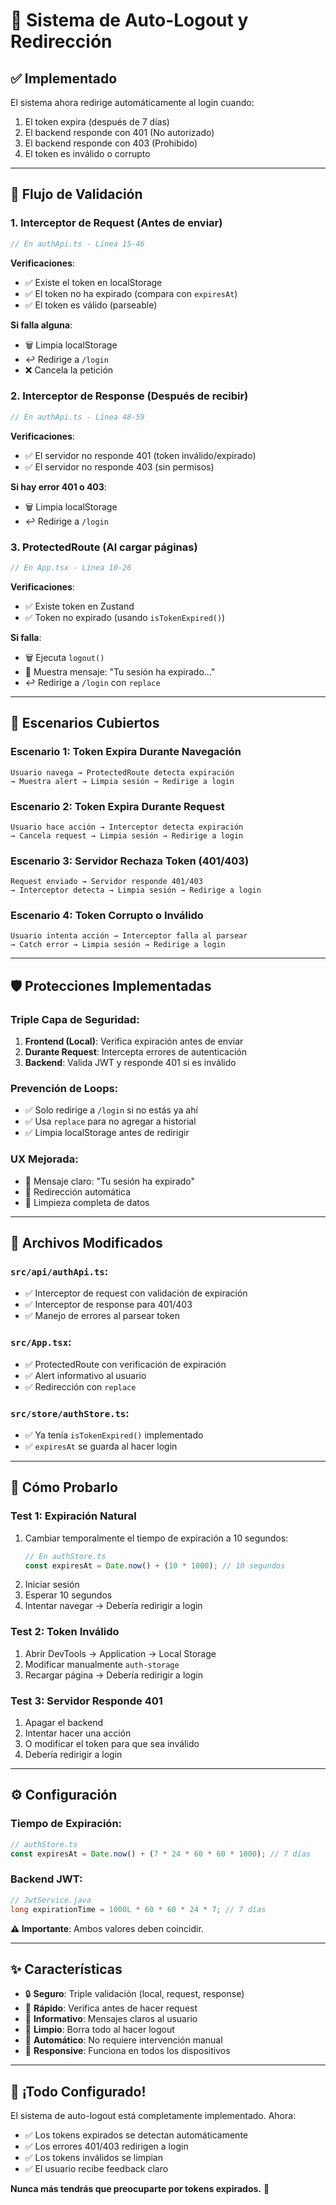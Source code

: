 # 🔐 Sistema de Auto-Logout y Redirección

## ✅ Implementado

El sistema ahora redirige automáticamente al login cuando:
1. El token expira (después de 7 días)
2. El backend responde con 401 (No autorizado)
3. El backend responde con 403 (Prohibido)
4. El token es inválido o corrupto

---

## 🔄 Flujo de Validación

### **1. Interceptor de Request (Antes de enviar)**
```typescript
// En authApi.ts - Línea 15-46
```

**Verificaciones**:
- ✅ Existe el token en localStorage
- ✅ El token no ha expirado (compara con `expiresAt`)
- ✅ El token es válido (parseable)

**Si falla alguna**:
- 🗑️ Limpia localStorage
- ↩️ Redirige a `/login`
- ❌ Cancela la petición

### **2. Interceptor de Response (Después de recibir)**
```typescript
// En authApi.ts - Línea 48-59
```

**Verificaciones**:
- ✅ El servidor no responde 401 (token inválido/expirado)
- ✅ El servidor no responde 403 (sin permisos)

**Si hay error 401 o 403**:
- 🗑️ Limpia localStorage
- ↩️ Redirige a `/login`

### **3. ProtectedRoute (Al cargar páginas)**
```typescript
// En App.tsx - Línea 10-26
```

**Verificaciones**:
- ✅ Existe token en Zustand
- ✅ Token no expirado (usando `isTokenExpired()`)

**Si falla**:
- 🗑️ Ejecuta `logout()`
- 💬 Muestra mensaje: "Tu sesión ha expirado..."
- ↩️ Redirige a `/login` con `replace`

---

## 🎯 Escenarios Cubiertos

### Escenario 1: Token Expira Durante Navegación
```
Usuario navega → ProtectedRoute detecta expiración 
→ Muestra alert → Limpia sesión → Redirige a login
```

### Escenario 2: Token Expira Durante Request
```
Usuario hace acción → Interceptor detecta expiración 
→ Cancela request → Limpia sesión → Redirige a login
```

### Escenario 3: Servidor Rechaza Token (401/403)
```
Request enviado → Servidor responde 401/403 
→ Interceptor detecta → Limpia sesión → Redirige a login
```

### Escenario 4: Token Corrupto o Inválido
```
Usuario intenta acción → Interceptor falla al parsear 
→ Catch error → Limpia sesión → Redirige a login
```

---

## 🛡️ Protecciones Implementadas

### **Triple Capa de Seguridad**:
1. **Frontend (Local)**: Verifica expiración antes de enviar
2. **Durante Request**: Intercepta errores de autenticación
3. **Backend**: Valida JWT y responde 401 si es inválido

### **Prevención de Loops**:
- ✅ Solo redirige a `/login` si no estás ya ahí
- ✅ Usa `replace` para no agregar a historial
- ✅ Limpia localStorage antes de redirigir

### **UX Mejorada**:
- 💬 Mensaje claro: "Tu sesión ha expirado"
- 🔄 Redirección automática
- 🧹 Limpieza completa de datos

---

## 📝 Archivos Modificados

### `src/api/authApi.ts`:
- ✅ Interceptor de request con validación de expiración
- ✅ Interceptor de response para 401/403
- ✅ Manejo de errores al parsear token

### `src/App.tsx`:
- ✅ ProtectedRoute con verificación de expiración
- ✅ Alert informativo al usuario
- ✅ Redirección con `replace`

### `src/store/authStore.ts`:
- ✅ Ya tenía `isTokenExpired()` implementado
- ✅ `expiresAt` se guarda al hacer login

---

## 🧪 Cómo Probarlo

### Test 1: Expiración Natural
1. Cambiar temporalmente el tiempo de expiración a 10 segundos:
   ```typescript
   // En authStore.ts
   const expiresAt = Date.now() + (10 * 1000); // 10 segundos
   ```
2. Iniciar sesión
3. Esperar 10 segundos
4. Intentar navegar → Debería redirigir a login

### Test 2: Token Inválido
1. Abrir DevTools → Application → Local Storage
2. Modificar manualmente `auth-storage`
3. Recargar página → Debería redirigir a login

### Test 3: Servidor Responde 401
1. Apagar el backend
2. Intentar hacer una acción
3. O modificar el token para que sea inválido
4. Debería redirigir a login

---

## ⚙️ Configuración

### Tiempo de Expiración:
```typescript
// authStore.ts
const expiresAt = Date.now() + (7 * 24 * 60 * 60 * 1000); // 7 días
```

### Backend JWT:
```java
// JwtService.java
long expirationTime = 1000L * 60 * 60 * 24 * 7; // 7 días
```

**⚠️ Importante**: Ambos valores deben coincidir.

---

## ✨ Características

- 🔒 **Seguro**: Triple validación (local, request, response)
- 🚀 **Rápido**: Verifica antes de hacer request
- 💬 **Informativo**: Mensajes claros al usuario
- 🧹 **Limpio**: Borra todo al hacer logout
- 🔄 **Automático**: No requiere intervención manual
- 📱 **Responsive**: Funciona en todos los dispositivos

---

## 🎉 ¡Todo Configurado!

El sistema de auto-logout está completamente implementado. Ahora:
- ✅ Los tokens expirados se detectan automáticamente
- ✅ Los errores 401/403 redirigen a login
- ✅ Los tokens inválidos se limpian
- ✅ El usuario recibe feedback claro

**Nunca más tendrás que preocuparte por tokens expirados.** 🔐

